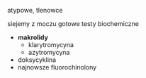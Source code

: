 atypowe, tlenowce

siejemy z moczu
gotowe testy biochemiczne

- **makrolidy**
	- klarytromycyna
	- azytromycyna
- doksycyklina
- najnowsze fluorochinolony

